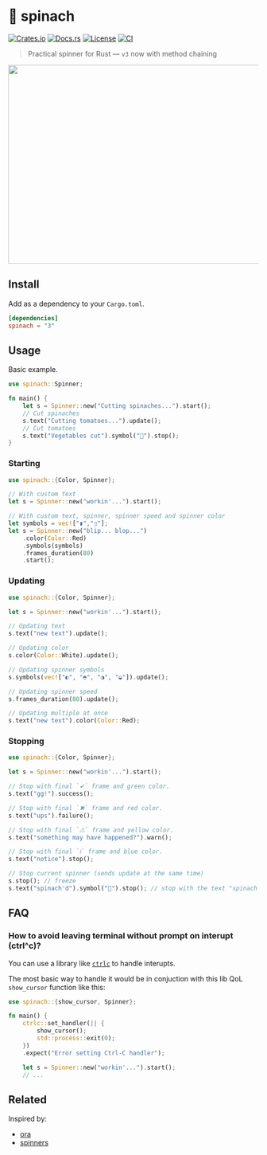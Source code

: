# 🥬 spinach

[![Crates.io](https://img.shields.io/crates/v/spinach)](https://crates.io/crates/spinach)
[![Docs.rs](https://img.shields.io/docsrs/spinach)](https://docs.rs/spinach)
[![License](https://img.shields.io/crates/l/spinach)](LICENSE)
[![CI](https://github.com/etienne-napoleone/spinach/actions/workflows/ci.yml/badge.svg)](https://github.com/etienne-napoleone/spinach/actions/workflows/ci.yml)

> Practical spinner for Rust — `v3` now with method chaining

<p align="center">
	<img src="https://raw.githubusercontent.com/etienne-napoleone/spinach/main/assets/screenshot.gif" width="550px" height="399px">
</p>

## Install

Add as a dependency to your `Cargo.toml`.

```toml
[dependencies]
spinach = "3"
```

## Usage

Basic example.

```rust
use spinach::Spinner;

fn main() {
    let s = Spinner::new("Cutting spinaches...").start();
    // Cut spinaches
    s.text("Cutting tomatoes...").update();
    // Cut tomatoes
    s.text("Vegetables cut").symbol("🔪").stop();
}
```

### Starting

```rust
use spinach::{Color, Spinner};

// With custom text
let s = Spinner::new("workin'...").start();

// With custom text, spinner, spinner speed and spinner color
let symbols = vec!["▮","▯"];
let s = Spinner::new("blip... blop...")
    .color(Color::Red)
    .symbols(symbols)
    .frames_duration(80)
    .start();
```

### Updating

```rust
use spinach::{Color, Spinner};

let s = Spinner::new("workin'...").start();

// Updating text
s.text("new text").update();

// Updating color
s.color(Color::White).update();

// Updating spinner symbols
s.symbols(vec!["◐", "◓", "◑", "◒"]).update();

// Updating spinner speed
s.frames_duration(80).update();

// Updating multiple at once
s.text("new text").color(Color::Red);
```

### Stopping

```rust
use spinach::{Color, Spinner};

let s = Spinner::new("workin'...").start();

// Stop with final `✔` frame and green color.
s.text("gg!").success();

// Stop with final `✖` frame and red color.
s.text("ups").failure();

// Stop with final `⚠` frame and yellow color.
s.text("something may have happened?").warn();

// Stop with final `ℹ` frame and blue color.
s.text("notice").stop();

// Stop current spinner (sends update at the same time)
s.stop(); // freeze
s.text("spinach'd").symbol("🥬").stop(); // stop with the text "spinach'd" and a vegetable as the spinner
```

## FAQ

### How to avoid leaving terminal without prompt on interupt (ctrl^c)?

You can use a library like [`ctrlc`](https://crates.io/crates/ctrlc) to handle interupts.

The most basic way to handle it would be in conjuction with this lib QoL `show_cursor` function like this:

```rust
use spinach::{show_cursor, Spinner};

fn main() {
    ctrlc::set_handler(|| {
        show_cursor();
        std::process::exit(0);
    })
    .expect("Error setting Ctrl-C handler");

    let s = Spinner::new("workin'...").start();
    // ...
```

## Related

Inspired by:

- [ora](https://github.com/sindresorhus/ora)
- [spinners](https://github.com/FGRibreau/spinners)
